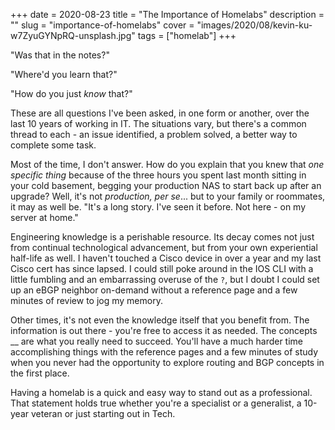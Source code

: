 +++
date = 2020-08-23
title = "The Importance of Homelabs"
description = ""
slug = "importance-of-homelabs"
cover = "images/2020/08/kevin-ku-w7ZyuGYNpRQ-unsplash.jpg"
tags = ["homelab"]
+++


"Was that in the notes?"

"Where'd you learn that?"

"How do you just _know_ that?"

These are all questions I've been asked, in one form or another, over the last 10 years of working in IT.  The situations vary, but there's a common thread to each - an issue identified, a problem solved, a better way to complete some task.

Most of the time, I don't answer.  How do you explain that you knew that _one specific thing_ because of the three hours you spent last month sitting in your cold basement, begging your production NAS to start back up after an upgrade?  Well, it's not _production, per se_... but to your family or roommates, it may as well be.  "It's a long story.  I've seen it before.  Not here - on my server at home."

Engineering knowledge is a perishable resource.  Its decay comes not just from continual technological advancement, but from your own experiential half-life as well.  I haven't touched a Cisco device in over a year and my last Cisco cert has since lapsed.  I could still poke around in the IOS CLI with a little fumbling and an embarrassing overuse of the `?`, but I doubt I could set up an eBGP neighbor on-demand without a reference page and a few minutes of review to jog my memory.

Other times, it's not even the knowledge itself that you benefit from.  The information is out there - you're free to access it as needed.  The concepts __ are what you really need to succeed.  You'll have a much harder time accomplishing things with the reference pages and a few minutes of study when you never had the opportunity to explore routing and BGP concepts in the first place.

Having a homelab is a quick and easy way to stand out as a professional.  That statement holds true whether you're a specialist or a generalist, a 10-year veteran or just starting out in Tech.

